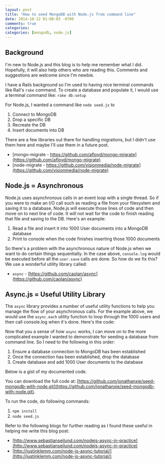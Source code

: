 ```yaml
---
layout: post
title: "How to seed MongoDB with Node.js from command line"
date: 2014-10-12 01:08:03 -0700
comments: true
categories: 
categories: [mongodb, node.js]
---
```


## Background

I'm new to Node.js and this blog is to help me remember what I did. Hopefully, it will also help others who are reading this. Comments and suggestions are welcome since I'm newbie.

I have a Rails background so I'm used to having nice terminal commands like Rail's `rake` command. To create a database and populate it, I would use a terminal command like: `rake db:setup`

For Node.js, I wanted a command like `node seed.js` to

1. Connect to MongoDB
2. Drop a specific DB
3. Recreate the DB
4. Insert documents into DB


There are a few libraries out there for handling migrations, but I didn't use them here and maybe I'll use them in a future post.

* [mongo-migrate - https://github.com/afloyd/mongo-migrate](https://github.com/afloyd/mongo-migrate)
* [node-migrate - https://github.com/visionmedia/node-migrate](https://github.com/visionmedia/node-migrate)

<!--more-->

## Node.js = Asynchronous

Node.js uses asynchronous calls in an event loop with a single thread. So if you were to make an I/O call such as reading a file from your filesystem and saving it to a database, Node.js will execute those lines of code and then move on to next line of code. It will not wait for the code to finish reading that file and saving to the DB. Here's an example: 

1. Read a file and insert it into 1000 User documents into a MongoDB database
2. Print to console when the code finishes inserting those 1000 documents

<script src="https://gist.github.com/jonathanxie/70d52f124b6159402b8b.js"></script>

So there's a problem with the asynchronous nature of Node.js when we want to do certain things sequentially. In the case above, `console.log` would be executed before all the `user.save` calls are done. So how do we fix this? We use a wonderful utility library called:

* `async` - [https://github.com/caolan/async](https://github.com/caolan/async) 

## Async.js = Useful Utility Library

The `async` library provides a number of useful utility functions to help you manage the flow of your asynchronous calls. For the example above, we would use the `async.each` utility function to loop through the 1000 users and then call console.log when it's done. Here's the code:

<script src="https://gist.github.com/jonathanxie/9632aa28b39bccfb147f.js"></script>


Now that you a sense of how `async` works, I can move on to the more complicated example I wanted to demonstrate for seeding a database from command line. So I need to the following in this order:

1. Ensure a database connection to MongoDB has been established 
2. Once the connection has been established, drop the database
3. Create database and add 1000 User documents to the database

Below is a gist of my documented code. 

<script src="https://gist.github.com/jonathanxie/42e87ced561c1b8b0d58.js"></script>

You can download the full code at: 
[https://github.com/jonathanxie/seed-mongodb-with-node.git](https://github.com/jonathanxie/seed-mongodb-with-node.git).

To run the code, do following commands:

1. `npm install`
2. `node seed.js`

Refer to the following blogs for further reading as I found these useful in helping me write this blog post:

* [http://www.sebastianseilund.com/nodejs-async-in-practice](http://www.sebastianseilund.com/nodejs-async-in-practice)
* [http://justinklemm.com/node-js-async-tutorial/](http://justinklemm.com/node-js-async-tutorial/)

